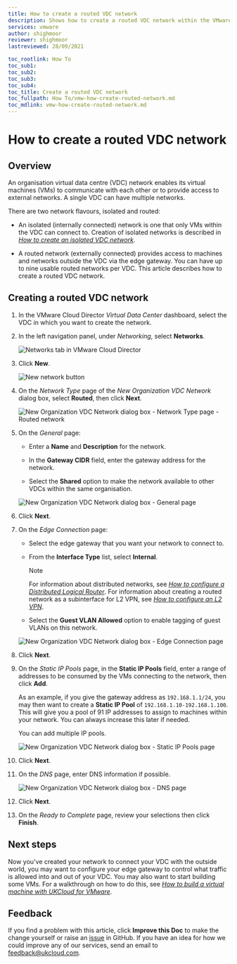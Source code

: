 ```yaml
---
title: How to create a routed VDC network
description: Shows how to create a routed VDC network within the VMware Cloud Director tenant portal
services: vmware
author: shighmoor
reviewer: shighmoor
lastreviewed: 28/09/2021

toc_rootlink: How To
toc_sub1:
toc_sub2:
toc_sub3:
toc_sub4:
toc_title: Create a routed VDC network
toc_fullpath: How To/vmw-how-create-routed-network.md
toc_mdlink: vmw-how-create-routed-network.md
---
```


# How to create a routed VDC network

## Overview

An organisation virtual data centre (VDC) network enables its virtual machines (VMs) to communicate with each other or to provide access to external networks. A single VDC can have multiple networks.

There are two network flavours, isolated and routed:

- An isolated (internally connected) network is one that only VMs within the VDC can connect to. Creation of isolated networks is described in [*How to create an isolated VDC network*](vmw-how-create-isolated-network.md).

- A routed network (externally connected) provides access to machines and networks outside the VDC via the edge gateway. You can have up to nine usable routed networks per VDC. This article describes how to create a routed VDC network.

## Creating a routed VDC network

1. In the VMware Cloud Director *Virtual Data Center* dashboard, select the VDC in which you want to create the network.

2. In the left navigation panel, under *Networking*, select **Networks**.

    ![Networks tab in VMware Cloud Director](images/vmw-vcd10.1-mnu-networks.png)

3. Click **New**.

    ![New network button](images/vmw-vcd10.1-btn-new-network.png)

4. On the *Network Type* page of the *New Organization VDC Network* dialog box, select **Routed**, then click **Next**.

    ![New Organization VDC Network dialog box - Network Type page - Routed network](images/vmw-vcd10.1-new-network-routed-type.png)

5. On the *General* page:

    - Enter a **Name** and **Description** for the network.

    - In the **Gateway CIDR** field, enter the gateway address for the network.

    - Select the **Shared** option to make the network available to other VDCs within the same organisation.

    ![New Organization VDC Network dialog box - General page](images/vmw-vcd10.1-new-network-general.png)

6. Click **Next**.

7. On the *Edge Connection* page:

    - Select the edge gateway that you want your network to connect to.

    - From the **Interface Type** list, select **Internal**.

        > [!NOTE]
        > For information about distributed networks, see [*How to configure a Distributed Logical Router*](vmw-how-configure-distributed-logical-router.md). For information about creating a routed network as a subinterface for L2 VPN, see [*How to configure an L2 VPN*](vmw-how-configure-l2-vpn.md).

    - Select the **Guest VLAN Allowed** option to enable tagging of guest VLANs on this network.

    ![New Organization VDC Network dialog box - Edge Connection page](images/vmw-vcd10.1-new-network-routed-edge.png)

8. Click **Next**.

9. On the *Static IP Pools* page, in the **Static IP Pools** field, enter a range of addresses to be consumed by the VMs connecting to the network, then click **Add**.

    As an example, if you give the gateway address as `192.168.1.1/24`, you may then want to create a **Static IP Pool** of `192.168.1.10-192.168.1.100`. This will give you a pool of 91 IP addresses to assign to machines within your network. You can always increase this later if needed.

    You can add multiple IP pools.

    ![New Organization VDC Network dialog box - Static IP Pools page](images/vmw-vcd10.1-new-network-ip-pool.png)

10. Click **Next**.

11. On the *DNS* page, enter DNS information if possible.

    ![New Organization VDC Network dialog box - DNS page](images/vmw-vcd10.1-new-network-dns.png)

12. Click **Next**.

13. On the *Ready to Complete* page, review your selections then click **Finish**.

## Next steps

Now you've created your network to connect your VDC with the outside world, you may want to configure your edge gateway to control what traffic is allowed into and out of your VDC. You may also want to start building some VMs. For a walkthrough on how to do this, see [*How to build a virtual machine with UKCloud for VMware*](vmw-gs-build-vm-vcd.md).

## Feedback

If you find a problem with this article, click **Improve this Doc** to make the change yourself or raise an [issue](https://github.com/UKCloud/documentation/issues) in GitHub. If you have an idea for how we could improve any of our services, send an email to <feedback@ukcloud.com>.
